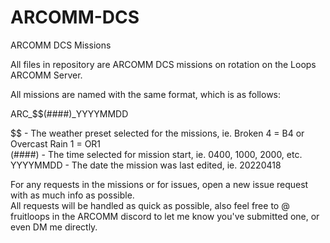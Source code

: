 # ARCOMM-DCS
ARCOMM DCS Missions

 All files in repository are ARCOMM DCS missions on rotation on the Loops ARCOMM Server. 

All missions are named with the same format, which is as follows:

ARC_$$(####)_YYYYMMDD

$$ - The weather preset selected for the missions, ie. Broken 4 = B4 or Overcast Rain 1 = OR1  
(####) - The time selected for mission start, ie. 0400, 1000, 2000, etc.  
YYYYMMDD - The date the mission was last edited, ie. 20220418

For any requests in the missions or for issues, open a new issue request with as much info as possible.  
All requests will be handled as quick as possible, also feel free to @ fruitloops in the ARCOMM discord to let me know you've submitted one, or even DM me directly.
